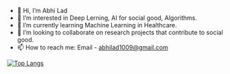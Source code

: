 - 👋 Hi, I’m Abhi Lad
- 👀 I’m interested in Deep Lerning, AI for social good, Algorithms.
- 🌱 I’m currently learning Machine Learning in Healthcare.
- 💞️ I’m looking to collaborate on research projects that contribute to social good.
- 📫 How to reach me: Email - abhilad1009@gmail.com

<!---
abhiwolf13/abhiwolf13 is a ✨ special ✨ repository because its `README.md` (this file) appears on your GitHub profile.
You can click the Preview link to take a look at your changes.
--->
[![Top Langs](https://github-readme-stats.vercel.app/api/top-langs/?username=abhiwolf13&layout=compact)](https://github.com/anuraghazra/github-readme-stats)
